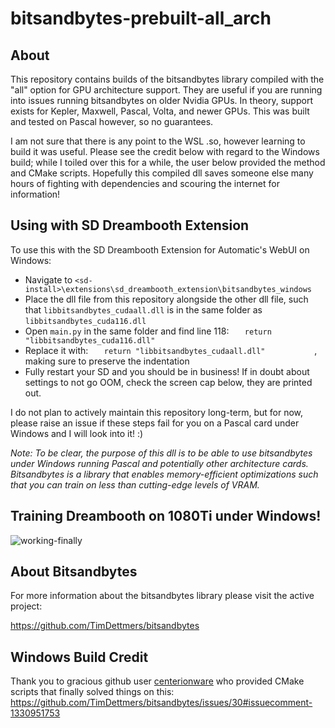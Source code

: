 # bitsandbytes-prebuilt-all_arch

## About

This repository contains builds of the bitsandbytes library compiled with the "all" option for GPU architecture support. They are useful if you are running into issues running bitsandbytes on older Nvidia GPUs. In theory, support exists for Kepler, Maxwell, Pascal, Volta, and newer GPUs. This was built and tested on Pascal however, so no guarantees.

I am not sure that there is any point to the WSL .so, however learning to build it was useful. Please see the credit below with regard to the Windows build; while I toiled over this for a while, the user below provided the method and CMake scripts. Hopefully this compiled dll saves someone else many hours of fighting with dependencies and scouring the internet for information!

## Using with SD Dreambooth Extension

To use this with the SD Dreambooth Extension for Automatic's WebUI on Windows: 

* Navigate to ```<sd-install>\extensions\sd_dreambooth_extension\bitsandbytes_windows```
* Place the dll file from this repository alongside the other dll file, such that ```libbitsandbytes_cudaall.dll``` is in the same folder as ```libbitsandbytes_cuda116.dll```
* Open ```main.py``` in the same folder and find line 118: ```    return "libbitsandbytes_cuda116.dll"            ```
* Replace it with: ```    return "libbitsandbytes_cudaall.dll"            ```, making sure to preserve the indentation
* Fully restart your SD and you should be in business! If in doubt about settings to not go OOM, check the screen cap below, they are printed out.

I do not plan to actively maintain this repository long-term, but for now, please raise an issue if these steps fail for you on a Pascal card under Windows and I will look into it! :)

*Note: To be clear, the purpose of this dll is to be able to use bitsandbytes under Windows running Pascal and potentially other architecture cards. Bitsandbytes is a library that enables memory-efficient optimizations such that you can train on less than cutting-edge levels of VRAM.*

## Training Dreambooth on 1080Ti under Windows! 

![working-finally](https://user-images.githubusercontent.com/71165873/204723173-d16ea596-ad84-4403-a375-7dea895a31ae.png)

## About Bitsandbytes

For more information about the bitsandbytes library please visit the active project:

https://github.com/TimDettmers/bitsandbytes

## Windows Build Credit 

Thank you to gracious github user [centerionware](https://github.com/centerionware) who provided CMake scripts that finally solved things on this: https://github.com/TimDettmers/bitsandbytes/issues/30#issuecomment-1330951753
